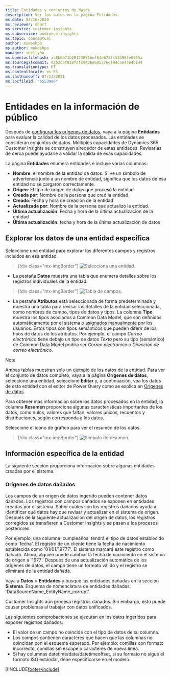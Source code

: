 ```yaml
---
title: Entidades y conjuntos de datos
description: Ver los datos en la página Entidades.
ms.date: 04/16/2020
ms.reviewer: mhart
ms.service: customer-insights
ms.subservice: audience-insights
ms.topic: conceptual
author: mukeshpo
ms.author: mukeshpo
manager: shellyha
ms.openlocfilehash: ac8b0671b20123091bef64e672fc53398fe8955a
ms.sourcegitcommit: dab2cbf818fafc9436e685376df94c5e44e4b144
ms.translationtype: HT
ms.contentlocale: es-ES
ms.lasthandoff: 07/13/2021
ms.locfileid: "6553996"
---
```

# <a name="entities-in-audience-insights"></a>Entidades en la información de público

Después de [configurar los orígenes de datos](data-sources.md), vaya a la página **Entidades** para evaluar la calidad de los datos procesados. Las entidades se consideran conjuntos de datos. Múltiples capacidades de Dynamics 365 Customer Insights se construyen alrededor de estas entidades. Revisarlas de cerca puede ayudarle a validar la salida de esas capacidades.

La página **Entidades** enumera entidades e incluye varias columnas:

- **Nombre**: el nombre de la entidad de datos. Si ve un símbolo de advertencia junto a un nombre de entidad, significa que los datos de esa entidad no se cargaron correctamente.
- **Origen**: El tipo de origen de datos que procesó la entidad
- **Creada por**: Nombre de la persona que creó la entidad.
- **Creado**: Fecha y hora de creación de la entidad
- **Actualizada por**: Nombre de la persona que actualizó la entidad.
- **Última actualización**: Fecha y hora de la última actualización de la entidad
- **Última actualización**: fecha y hora de la última actualización de datos

## <a name="explore-a-specific-entitys-data"></a>Explorar los datos de una entidad específica

Seleccione una entidad para explorar los diferentes campos y registros incluidos en esa entidad.

> [!div class="mx-imgBorder"]
> ![Selecciona una entidad.](media/data-manager-entities-data.png "Seleccionar una entidad")

- La pestaña **Datos** muestra una tabla que enumera detalles sobre los registros individuales de la entidad.

> [!div class="mx-imgBorder"]
> ![Tabla de campos.](media/data-manager-entities-fields.PNG "Tabla de campos")

- La pestaña **Atributos** está seleccionada de forma predeterminada y muestra una tabla para revisar los detalles de la entidad seleccionada, como nombres de campo, tipos de datos y tipos. La columna **Tipo** muestra los tipos asociados a Common Data Model, que son definidos automáticamente por el sistema o [asignados manualmente](map-entities.md) por los usuarios. Estos tipos son tipos semánticos que pueden diferir de los tipos de datos de los atributos. Por ejemplo, el campo *Correo electrónico* tiene debajo un tipo de datos *Texto* pero su tipo (semántico) de Common Data Model podría ser *Correo electrónico* o *Dirección de correo electrónico*.

> [!NOTE]
> Ambas tablas muestran solo un ejemplo de los datos de la entidad. Para ver el conjunto de datos completo, vaya a la página **Orígenes de datos**, seleccione una entidad, seleccione **Editar** y, a continuación, vea los datos de esta entidad con el editor de Power Query como se explica en [Orígenes de datos](data-sources.md).

Para obtener más información sobre los datos procesados en la entidad, la columna **Resumen** proporciona algunas características importantes de los datos, como nulos, valores que faltan, valores únicos, recuentos y distribuciones, según corresponda a los datos.

Seleccione el icono de gráfico para ver el resumen de los datos.

> [!div class="mx-imgBorder"]
> ![Símbolo de resumen.](media/data-manager-entities-summary.png "Tabla de resumen de datos")

## <a name="entity-specific-information"></a>Información específica de la entidad

La siguiente sección proporciona información sobre algunas entidades creadas por el sistema.

### <a name="corrupted-data-sources"></a>Orígenes de datos dañados

Los campos de un origen de datos ingerido pueden contener datos dañados. Los registros con campos dañados se exponen en entidades creadas por el sistema. Saber cuáles son los registros dañados ayuda a identificar qué datos hay que revisar y actualizar en el sistema de origen. Después de la siguiente actualización del origen de datos, los registros corregidos se transfieren a Customer Insights y se pasan a los procesos posteriores. 

Por ejemplo, una columna 'cumpleaños' tendrá el tipo de datos establecido como 'fecha'. El registro de un cliente tiene la fecha de nacimiento establecida como '01/01/19777'. El sistema marcará este registro como dañado. Ahora, alguien puede cambiar la fecha de nacimiento en el sistema de origen a '1977'. Después de una actualización automática de los orígenes de datos, el campo tiene un formato válido y el registro se eliminará de la entidad dañada. 

Vaya a **Datos** > **Entidades** y busque las entidades dañadas en la sección **Sistema**. Esquema de nomenclatura de entidades dañadas: 'DataSourceName_EntityName_corrupt'.

Customer Insights aún procesa registros dañados. Sin embargo, esto puede causar problemas al trabajar con datos unificados.

Las siguientes comprobaciones se ejecutan en los datos ingeridos para exponer registros dañados: 

- El valor de un campo no coincide con el tipo de datos de su columna.
- Los campos contienen caracteres que hacen que las columnas no coincidan con el esquema esperado. Por ejemplo: comillas con formato incorrecto, comillas sin escape o caracteres de nueva línea.
- Si hay columnas datetime/date/datetimeoffset, si su formato no sigue el formato ISO estándar, debe especificarse en el modelo.



[!INCLUDE[footer-include](../includes/footer-banner.md)]

